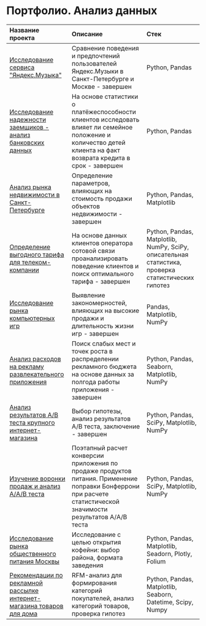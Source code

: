 # Портфолио. Анализ данных

| Название проекта  |               Описание  |               Стек |   
|:------------------|:------------------------|:-------------------|
| [Исследование сервиса "Яндекс.Музыка"](https://github.com/MariiaOrlova2023/DA/tree/main/Music) |  Сравнение поведения и предпочтений пользователей Яндекс.Музыки в Санкт-Петербурге и Москве - завершен |  Python, Pandas |  
| [Исследование надежности заемщиков - анализ банковских данных](https://github.com/MariiaOrlova2023/DA/tree/main/Credit)  |На основе статистики о платёжеспособности клиентов исследовать влияет ли семейное положение и количество детей клиента на факт возврата кредита в срок - завершен|Python, Pandas|
| [Анализ рынка недвижимости в Санкт-Петербурге](https://github.com/MariiaOrlova2023/DA/tree/main/Real_estate_SPb) | Определение параметров, влияющих на стоимость продажи объектов недвижимости - завершен|  Python, Pandas, Matplotlib |
| [Определение выгодного тарифа для телеком-компании](https://github.com/MariiaOrlova2023/DA/tree/main/Telecom_stat) |На основе данных клиентов оператора сотовой связи проанализировать поведение клиентов и поиск оптимального тарифа - завершен|Python, Pandas, Matplotlib, NumPy, SciPy, описательная статистика, проверка статистических гипотез|
| [Исследование рынка компьютерных игр](https://github.com/MariiaOrlova2023/DA/tree/main/Games) |Выявление закономерностей, влияющих на высокие продажи и длительность жизни игр - завершен| Pandas, Matplotlib, NumPy|
| [Анализ расходов на рекламу развлекательного приложения](https://github.com/MariiaOrlova2023/DA/tree/main/Business_indicators) |Поиск слабых мест и точек роста в распределении рекламного бюджета на основе данных за полгода работы приложения - завершен| Python, Pandas, Seaborn, Matplotlib, NumPy|
| [Анализ результатов А/В теста крупного интернет-магазина](https://github.com/MariiaOrlova2023/DA/tree/main/AB_test) |Выбор гипотезы, анализ результатов A/B теста, заключение - завершен| Python, Pandas, SciPy, Matplotlib, NumPy|
| [Изучение воронки продаж и анализ А/A/B теста](https://github.com/MariiaOrlova2023/DA/tree/main/Conversion) |Поэтапный расчет конверсии приложения по продаже продуктов питания. Применение поправки Бонферрони при расчете статистической значимости результатов А/A/B теста | Python, Pandas, SciPy, Matplotlib, NumPy |
| [Исследование рынка общественного питания Москвы](https://github.com/MariiaOrlova2023/DA/tree/main/coffe_shop) |Исследование с целью открытия кофейни: выбор района, формата заведения | Python, Pandas, Matplotlib, Seadorn, Plotly, Folium |
| [Рекомендации по рекламной рассылке интернет-магазина товаров для дома](https://github.com/MariiaOrlova2023/DA/tree/main/advertising_mailing) | RFM-анализ для формирования категорий покупателей, анализ категорий товаров, проверка гипотез  | Python, Pandas, Matplotlib, Seaborn, Datetime, Scipy, Numpy | 

